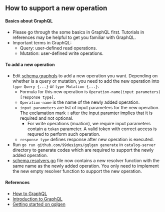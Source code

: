 ## How to support a new operation

#### Basics about GraphQL 
+ Please go through the some basics in GraphQL first. Tutorials in references may be helpful to get you familiar with GraphQL.
+ Important terms in GraphQL:
	+ Query: user-defined read operations.
	+ Mutation: user-defined write operations.

#### To add a new operation
+ Edit [schema.graphqls](../graph/schema.graphqls) to add a new operation you want. Depending on whether is a query or mutation, you need to add the new operation into `type Query {...}` or `type Mutation {...}`. 
	+ Formula for this new operation is `Operation-name(input parameters) [response type]`. 
	+ `Operation-name` is the name of the newly added operation.
	+ `input parameters` are list of input parameters for the new operation. The exclamation mark `!` after the input paramter implies that it is required and not optional. 
		+ For write operations (muation), we require input parameters contain a `token` parameter. A valid token with correct access is requred to perform such operation.
	+ `response type` defines response after new operation is executed.
+ Run `go run github.com/99designs/gqlgen generate` in `catalog-server` directory to generate codes which are required to support the newly added operation.
+ [schema.resolvers.go](../graph/schema.resolvers.go) file now contains a new resolver function with the same name as the newly added operation. You only need to implement the new empty resolver function to support the new operation.

#### References
+ [How to GraphQL](https://www.howtographql.com/basics/0-introduction/)
+ [Introduction to GraphQL](https://graphql.org/learn/)
+ [Getting started on gqlgen](https://gqlgen.com/v0.13.0/getting-started/)